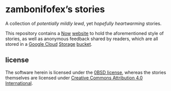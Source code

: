 zambonifofex’s stories
===

A collection of *potentially mildly lewd*, yet *hopefully heartwarming* stories.

This repository contains a [Now][ZEIT Now] [website] to hold the aforementioned style of stories, as well as anonymous feedback shared by readers, which are all stored in a [Google Cloud] [Storage][GCS] [bucket][GCS bucket].

license
---

The software herein is licensed under the [0BSD license][0BSD], whereas the stories themselves are licensed under [Creative Commons Attribution 4.0 International][CC BY 4.0].

<!-- -- -- -- -- -- -->

[ZEIT Now]: https://zeit.co/home "ZEIT Now"

[website]: https://fanstories.now.sh

[Google Cloud]: https://cloud.google.com "Google Cloud website"
[GCS]: https://cloud.google.com/storage "Google Cloud Storage website"
[GCS bucket]: https://cloud.google.com/storage/docs/key-terms#buckets 'The definition of “bucket” in Google Cloud Storage’s documentation'

[0BSD]: licenses.md "the copy of the 0BSD license applied to the software"
[CC BY 4.0]: https://creativecommons.org/licenses/by/4.0 "the CC BY 4.0 license in its website"
